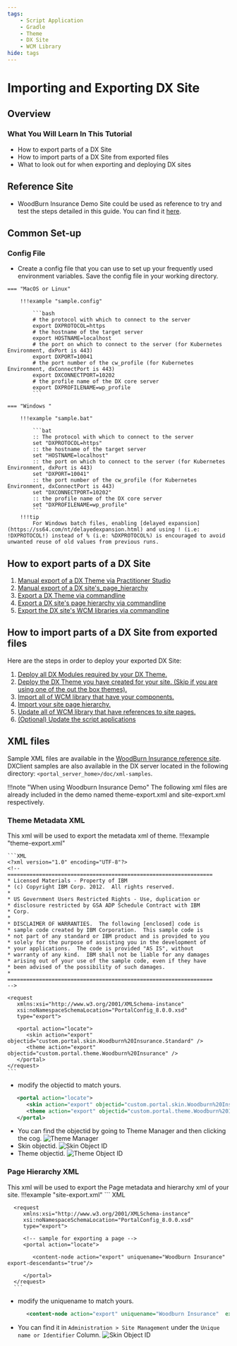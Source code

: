 ```yaml
---
tags:
    - Script Application
    - Gradle
    - Theme
    - DX Site
    - WCM Library
hide: tags
---
```


# Importing and Exporting DX Site

## Overview
### What You Will Learn In This Tutorial
   - How to export parts of a DX Site
   - How to import parts of a DX Site from exported files
   - What to look out for when exporting and deploying DX sites

## Reference Site
   - WoodBurn Insurance Demo Site could be used as reference to try and test the steps detailed in this guide. You can find it [here](https://github.com/HCL-TECH-SOFTWARE/DX-Modules-and-ScriptApps/showcase-sites/WoodBurnInsurance).

## Common Set-up
### Config File

   - Create a config file that you can use to set up your frequently used environment variables. Save the config file in your working directory.

    
    === "MacOS or Linux"

        !!!example "sample.config"

            ```bash
            # the protocol with which to connect to the server
            export DXPROTOCOL=https
            # the hostname of the target server
            export HOSTNAME=localhost
            # the port on which to connect to the server (for Kubernetes Environment, dxPort is 443)
            export DXPORT=10041
            # the port number of the cw_profile (for Kubernetes Environment, dxConnectPort is 443)
            export DXCONNECTPORT=10202
            # the profile name of the DX core server
            export DXPROFILENAME=wp_profile
            ```
 
    === "Windows "

        !!!example "sample.bat" 

            ```bat
            :: The protocol with which to connect to the server
            set "DXPROTOCOL=https"
            :: the hostname of the target server
            set "HOSTNAME=localhost"
            :: the port on which to connect to the server (for Kubernetes Environment, dxPort is 443)
            set "DXPORT=10041"
            :: the port number of the cw_profile (for Kubernetes Environment, dxConnectPort is 443)
            set "DXCONNECTPORT=10202"
            :: the profile name of the DX core server
            set "DXPROFILENAME=wp_profile"
            ```
        !!!tip 
            For Windows batch files, enabling [delayed expansion](https://ss64.com/nt/delayedexpansion.html) and using ! (i.e: !DXPROTOCOL!) instead of % (i.e: %DXPROTOCOL%) is encouraged to avoid unwanted reuse of old values from previous runs.  

## How to export parts of a DX Site
1.  [Manual export of a DX Theme via Practitioner Studio](manual_export_theme.md)
2.  [Manual export of a DX site's_page_hierarchy](manual_export_site_page_hierarchy.md)
3.  [Export a DX Theme via commandline](export_theme.md)
4.  [Export a DX site's page hierarchy via commandline](export_site_page_hierarchy.md)
5.  [Export the DX site's WCM libraries via commandline](export_wcm_library.md)

## How to import parts of a DX Site from exported files
Here are the steps in order to deploy your exported DX Site:
1. [Deploy all DX Modules required by your DX Theme.](../../common-setup/build-and-deploy/build_and_deploy_dx_modules.md)
2. [Deploy the DX Theme you have created for your site. (Skip if you are using one of the out the box themes).](import_theme.md)
3. [Import all of WCM library that have your components.](import_wcm_libraries.md)
4. [Import your site page hierarchy.](import_site_page_hierarchy.md)
5. [Update all of WCM library that have references to site pages.](import_wcm_libraries.md)
6. [(Optional) Update the script applications](../../common-setup/build-and-deploy/build_and_deploy_scriptapps.md)

## XML files
   Sample XML files are available in the [WoodBurn Insurance reference site](https://github.com/HCL-TECH-SOFTWARE/DX-Modules-and-ScriptApps/showcase-sites/WoodBurnInsurance). DXClient samples are also available in the DX server located in the following directory: `<portal_server_home>/doc/xml-samples`.

!!!note "When using Woodburn Insurance Demo"
   The following xml files are already included in the demo named theme-export.xml and site-export.xml respectively.

###  Theme Metadata XML
This xml will be used to export the metadata xml of theme.
!!!example "theme-export.xml"
        
    ```XML
    <?xml version="1.0" encoding="UTF-8"?>
    <!--
    =================================================================
    * Licensed Materials - Property of IBM
    * (c) Copyright IBM Corp. 2012.  All rights reserved.
    *
    * US Government Users Restricted Rights - Use, duplication or
    * disclosure restricted by GSA ADP Schedule Contract with IBM
    * Corp.
    *
    * DISCLAIMER OF WARRANTIES.  The following [enclosed] code is
    * sample code created by IBM Corporation.  This sample code is
    * not part of any standard or IBM product and is provided to you
    * solely for the purpose of assisting you in the development of
    * your applications.  The code is provided "AS IS", without
    * warranty of any kind.  IBM shall not be liable for any damages
    * arising out of your use of the sample code, even if they have
    * been advised of the possibility of such damages.
    *
    =================================================================
    -->

    <request
       xmlns:xsi="http://www.w3.org/2001/XMLSchema-instance"
       xsi:noNamespaceSchemaLocation="PortalConfig_8.0.0.xsd"
       type="export">

       <portal action="locate">
          <skin action="export" objectid="custom.portal.skin.Woodburn%20Insurance.Standard" />
          <theme action="export" objectid="custom.portal.theme.Woodburn%20Insurance" />
       </portal>
    </request>
    ```

   - modify the objectid to match yours.
   ```xml
      <portal action="locate">
         <skin action="export" objectid="custom.portal.skin.Woodburn%20Insurance.Standard" />
         <theme action="export" objectid="custom.portal.theme.Woodburn%20Insurance" />
      </portal>
   ```
   - You can find the objectid by going to Theme Manager and then clicking the cog.
      ![Theme Manager](../../images/19theme_manager.png)
   - Skin objectid.
      ![Skin Object ID](../../images/19skin_objectid.png)
   - Theme objectid.
      ![Theme Object ID](../../images/19theme_objectid.png)

###  Page Hierarchy XML
This xml will be used to export the Page metadata and hierarchy xml of your site.
!!!example "site-export.xml"
      ``` XML
      <?xml version="1.0" encoding="UTF-8"?>
      <!--
      =================================================================
      * Licensed Materials - Property of IBM
      * (c) Copyright IBM Corp. 2003, 2010.  All rights reserved.
      *
      * US Government Users Restricted Rights - Use, duplication or
      * disclosure restricted by GSA ADP Schedule Contract with IBM
      * Corp.
      *
      * DISCLAIMER OF WARRANTIES.  The following [enclosed] code is
      * sample code created by IBM Corporation.  This sample code is
      * not part of any standard or IBM product and is provided to you
      * solely for the purpose of assisting you in the development of
      * your applications.  The code is provided "AS IS", without
      * warranty of any kind.  IBM shall not be liable for any damages
      * arising out of your use of the sample code, even if they have
      * been advised of the possibility of such damages.
      *
      =================================================================
      -->

      <request
         xmlns:xsi="http://www.w3.org/2001/XMLSchema-instance"
         xsi:noNamespaceSchemaLocation="PortalConfig_8.0.0.xsd"
         type="export">

         <!-- sample for exporting a page -->
         <portal action="locate">

            <content-node action="export" uniquename="Woodburn Insurance"  export-descendants="true"/>

         </portal>
      </request>
      ```

   - modify the uniquename to match yours.


   ``` XML
         <content-node action="export" uniquename="Woodburn Insurance"  export-descendants="true"/>
   ```

   - You can find it in `Administration > Site Management` under the `Unique name or Identifier` Column.
   ![Skin Object ID](../../images/19page_unique_name.png)
